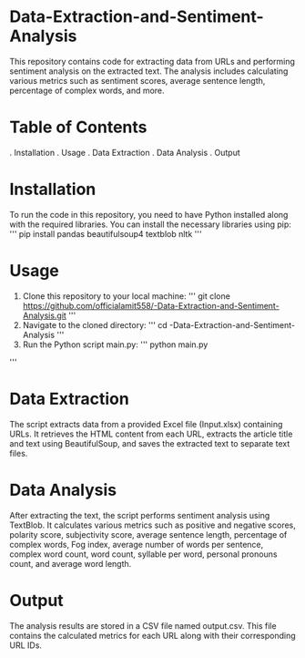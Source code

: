# Data-Extraction-and-Sentiment-Analysis

This repository contains code for extracting data from URLs and performing sentiment analysis on the extracted text. The analysis includes calculating various metrics such as sentiment scores, average sentence length, percentage of complex words, and more.

# Table of Contents
. Installation
. Usage
. Data Extraction
. Data Analysis
. Output
# Installation
To run the code in this repository, you need to have Python installed along with the required libraries. You can install the necessary libraries using pip:
'''
pip install pandas beautifulsoup4 textblob nltk
'''
# Usage
1) Clone this repository to your local machine:
'''
git clone https://github.com/officialamit558/-Data-Extraction-and-Sentiment-Analysis.git
'''
2) Navigate to the cloned directory:
'''
cd -Data-Extraction-and-Sentiment-Analysis
'''
3) Run the Python script main.py:
'''
python main.py

'''
# Data Extraction

The script extracts data from a provided Excel file (Input.xlsx) containing URLs. It retrieves the HTML content from each URL, extracts the article title and text using BeautifulSoup, and saves the extracted text to separate text files.

# Data Analysis

After extracting the text, the script performs sentiment analysis using TextBlob. It calculates various metrics such as positive and negative scores, polarity score, subjectivity score, average sentence length, percentage of complex words, Fog index, average number of words per sentence, complex word count, word count, syllable per word, personal pronouns count, and average word length.

# Output
The analysis results are stored in a CSV file named output.csv. This file contains the calculated metrics for each URL along with their corresponding URL IDs.

